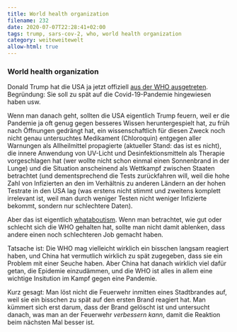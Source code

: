 ```yaml
---
title: World health organization
filename: 232
date: 2020-07-07T22:28:41+02:00
tags: trump, sars-cov-2, who, world health organization
category: weiteweitewelt
allow-html: true
---
```

### World health organization
<p>Donald Trump hat die USA ja jetzt offiziell <a href="https://www.tagesschau.de/ausland/usa-who-101.html">aus der WHO ausgetreten</a>. Begründung: Sie soll zu spät auf die Covid-19-Pandemie hingewiesen haben usw.</p>
<p>Wenn man danach geht, sollten die USA eigentlich Trump feuern, weil er die Pandemie ja oft genug gegen besseres Wissen heruntergespielt hat, zu früh nach Öffnungen gedrängt hat, ein wissenschaftlich für diesen Zweck noch nicht genau untersuchtes Medikament (Chloroquin) entgegen aller Warnungen als Allheilmittel propagierte (aktueller Stand: das ist es nicht), die innere Anwendung von UV-Licht und Desinfektionsmitteln als Therapie vorgeschlagen hat (wer wollte nicht schon einmal einen Sonnenbrand in der Lunge) und die Situation anscheinend als Wettkampf zwischen Staaten betrachtet (und dementsprechend die Tests zurückfahren will, weil die hohe Zahl von Infizierten an den im Verhältnis zu anderen Ländern an der hohen Testrate in den USA lag (was erstens nicht stimmt und zweitens komplett irrelevant ist, weil man durch weniger Testen nicht weniger Infizierte bekommt, sondern nur schlechtere Daten).</p>
<p>Aber das ist eigentlich <a href="https://de.wikipedia.org/wiki/Whataboutism">whataboutism</a>. Wenn man betrachtet, wie gut oder schlecht sich die WHO gehalten hat, sollte man nicht damit ablenken, dass andere einen noch schlechteren Job gemacht haben.</p>
<p>Tatsache ist: Die WHO mag vielleicht wirklich ein bisschen langsam reagiert haben, und China hat vermutlich wirklich zu spät zugegeben, dass sie ein Problem mit einer Seuche haben. Aber China hat danach wirklich viel dafür getan, die Epidemie einzudämmen, und die WHO ist alles in allem eine wichtige Insitution im Kampf gegen eine Pandemie.</p>
<p>Kurz gesagt: Man löst nicht die Feuerwehr inmitten eines Stadtbrandes auf, weil sie ein bisschen zu spät auf den ersten Brand reagiert hat. Man kümmert sich erst darum, dass der Brand gelöscht ist und untersucht danach, was man an der Feuerwehr <em>verbessern kann</em>, damit die Reaktion beim nächsten Mal besser ist.</p>
